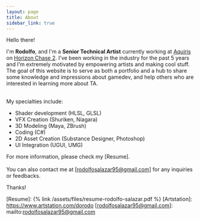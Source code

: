 ```yaml
---
layout: page
title: About
sidebar_link: true
---
```


Hello there! 

I'm <b>Rodolfo</b>, and I'm a <b>Senior Technical Artist</b> currently working at [Aquiris] on [Horizon Chase 2]. I've been working in the industry for the past 5 years and I'm extremely motivated by empowering artists and making cool stuff. The goal of this website is to serve as both a portfolio and a hub to share some knowledge and impressions about gamedev, and help others who are interested in learning more about TA.
<br><br>

My specialties include:

- Shader development (HLSL, GLSL)
- VFX Creation (Shuriken, Niagara)
- 3D Modeling (Maya, ZBrush)
- Coding (C#)
- 2D Asset Creation (Substance Designer, Photoshop)
- UI Integration (UGUI, UMG)

For more information, please check my [Resume]. 
<br>
<br>
You can also contact me at [rodolfosalazar95@gmail.com] for any inquiries or feedbacks.

Thanks!

[Aquiris]: http://aquiris.com.br/
[Horizon Chase 2]: https://www.horizonchase.com/
[Looney Tunes: World of Mayhem]: https://www.youtube.com/watch?v=1HvOzNVPto4
[Resume]: {% link /assets/files/resume-rodolfo-salazar.pdf %}
[Artstation]: https://www.artstation.com/dorodo
[rodolfosalazar95@gmail.com]: mailto:rodolfosalazar95@gmail.com